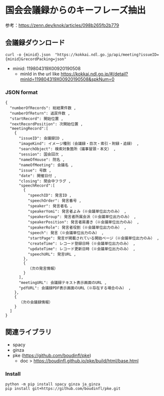 # 国会会議録からのキーフレーズ抽出

参考：https://zenn.dev/knok/articles/098b265fb2b779

## 会議録ダウンロード
```
curl -o {minid}.json  "https://kokkai.ndl.go.jp/api/meeting?issueID={minid}&recordPacking=json"
```
- minid: 119804319X00920190508
	- minId in the url like https://kokkai.ndl.go.jp/#/detail?minId=119804319X00920190508&spkNum=0

### JSON format
```
{
  "numberOfRecords": 総結果件数 ,
  "numberOfReturn": 返戻件数 ,
  "startRecord": 開始位置 ,
  "nextRecordPosition": 次開始位置 ,
  "meetingRecord":[
    {
      "issueID": 会議録ID ,
      "imageKind": イメージ種別（会議録・目次・索引・附録・追録） ,
      "searchObject": 検索対象箇所（議事冒頭・本文） ,
      "session": 国会回次 ,
      "nameOfHouse": 院名 ,
      "nameOfMeeting": 会議名 ,
      "issue": 号数 ,
      "date": 開催日付 ,
      "closing": 閉会中フラグ ,
      "speechRecord":[
        {
          "speechID": 発言ID ,
          "speechOrder": 発言番号 ,
          "speaker": 発言者名 ,
          "speakerYomi": 発言者よみ（※会議単位出力のみ） ,
          "speakerGroup": 発言者所属会派（※会議単位出力のみ） ,
          "speakerPosition": 発言者肩書き（※会議単位出力のみ） ,
          "speakerRole": 発言者役割（※会議単位出力のみ） ,
          "speech": 発言（※会議単位出力のみ） ,
          "startPage": 発言が掲載されている開始ページ（※会議単位出力のみ） ,
          "createTime": レコード登録日時（※会議単位出力のみ） ,
          "updateTime": レコード更新日時（※会議単位出力のみ） ,
          "speechURL": 発言URL ,
        },
        {
          （次の発言情報）
        }
      ],
      "meetingURL": 会議録テキスト表示画面のURL ,
      "pdfURL": 会議録PDF表示画面のURL（※存在する場合のみ） ,
    },
    {
      （次の会議録情報）
    }
  ]
}

```


## 関連ライブラリ
- spacy
- ginza
- pke (https://github.com/boudinfl/pke)
	- doc > https://boudinfl.github.io/pke/build/html/base.html

### Install
```
python -m pip install spacy ginza ja_ginza 
pip install git+https://github.com/boudinfl/pke.git
```
